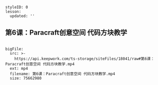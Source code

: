 ```@Lesson
styleID: 0
lesson:
  updated: ''

```
## 第6课：Paracraft创意空间 代码方块教学

```@BigFile

bigFile:
  src: >-
    https://api.keepwork.com/ts-storage/siteFiles/18041/raw#第6课：Paracraft创意空间 代码方块教学.mp4
  ext: mp4
  filename: 第6课：Paracraft创意空间 代码方块教学.mp4
  size: 75662980
          
```